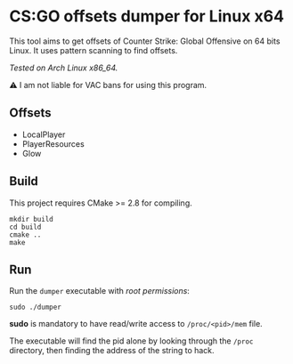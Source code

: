 # CS:GO offsets dumper for Linux x64

This tool aims to get offsets of Counter Strike: Global Offensive on 64 bits Linux.
It uses pattern scanning to find offsets.

*Tested on Arch Linux x86_64.*

:warning: I am not liable for VAC bans for using this program.

## Offsets

- LocalPlayer
- PlayerResources
- Glow

## Build

This project requires CMake >= 2.8 for compiling.
```
mkdir build
cd build
cmake ..
make
```

## Run

Run the `dumper` executable with *root permissions*:
```
sudo ./dumper
```
**sudo** is mandatory to have read/write access to `/proc/<pid>/mem` file.

The executable will find the pid alone by looking through the `/proc` directory, then finding the address of the string to hack.